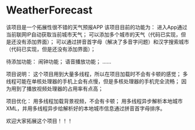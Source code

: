WeatherForecast
===============
该项目是一个拓展性很不错的天气预报APP
该项目目前的功能为：
进入App通过当前联网IP自动获取当前城市天气；
可以添加多个城市的天气（代码已实现，但是还没有添加界面）；
可以通过拼音首字母（解决了多音字问题）和汉字搜索城市（代码已实现，但是还没有添加界面）；

待添加功能：
闹钟功能；
语音播放功能；
……

项目说明：
这个项目用到大量多线程，所以在项目加载时不会有卡顿的感觉；
多线程可能在单核处理器的手机上会有点慢，但是多核处理器的手机完全流畅；
因为用到了播放视频处理器的占用率有点高；

项目优化：
用多线程加载背景视频，不会有卡顿；
用多线程异步解析本地城市XML，并用多线程异步给解析好的本地城市信息通过拼音首字母排序。

欢迎大家拓展这个项目！！！
